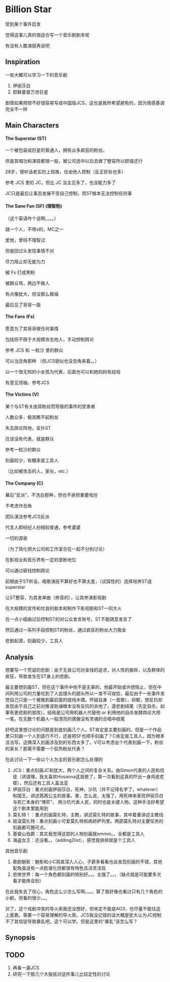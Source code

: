 # Billion Star

受到某个事件启发

觉得这事儿真的很适合写一个音乐剧剧本呢

有没有人敢演就再说吧



## Inspiration

一些大概可以学习一下的音乐剧

1. 伊丽莎白
2. 耶稣基督万世巨星

剧情如果把控不好很容易写成中国版JCS，这也是我所希望避免的，因为情感基调完全不一样



## Main Characters

#### The Superstar (ST)

一个被包装成巨星的普通人，拥有众多疯狂的粉丝。

但是其唱功和演技都很一般，被公司选中以后去做了整容所以颜值还行

28岁，很听话老实的上班族，任由他人控制（反正好处也多）

参考 JCS 里的 JC，但比 JC 没主见多了，也没能力多了

JC只是最后让事态发展不受自己控制，而ST根本无法控制任何事



#### The Sane Fan (SF) (理智粉)

（这个英语咋个说啊。。。。）

就一个人，不带s的，MC之一

爱他，曾经不理智过

但是回过头发现事情不对

尽力阻止却无能为力

被 Fs 打成黑粉

被群众骂，两边不做人

有点像犹大，但没那么极端

最后见了哥哥一面



#### The Fans (Fs)

愿意为了其哥哥做任何事情

包括但不限于大规模攻击他人，手动控制舆论

参考 JCS 和 一粒沙 里的群众

可以当丑角那种 （但JCS貌似也没丑角来着。。）

以一个很无知的小女孩为代表，后面也可以和她妈妈有段戏

有意见领袖，参考JCS



#### The Victims (V)

某个与ST有关由其粉丝而导致的事件的受害者

人数众多，极其瞧不起粉丝

失去舆论阵地，反扑ST

应该没有代表，就是群众

参考一粒沙的群众

刻画较少，有概率是工具人

（比如被攻击的人，家长，etc.）



#### The Company (C)

幕后“反派”，不洗白那种，但也不承担重要戏份

不考虑作丑角

团队演法参考JCS反派

代言人即经纪人扮相较普通，参考婆婆

一切的源泉

（为了简化把大公司和工作室合在一起不分别讨论）

在影视业和音乐界有一定的垄断地位

可以通过砸钱控制舆论

前期由于ST听话，唱歌演技不算好也不算太差，（试探性的）选择培养ST成superstar

让ST整容，为其发单曲（修音的），让其参演影视剧

在大规模的宣传和优良的剧本和制作下影视剧和ST一同大火

在一点小插曲过后控制ST的对公众发言账号，ST不能随意发言了

然后通过一系列手段控制ST的粉丝，通过疯狂的粉丝大力吸金

悲剧起源，刻画较少，工具人



## Analysis

想要写一个荒诞的悲剧：由于无良公司对金钱的追求，对人性的摒弃，以及群体的疯狂，导致发生在ST身上的悲剧。

最主要想刻画ST，但在这个事件中他不是无辜的，他最开始或许想阻止，但在中间利用公司的力量吃到了人血馒头的甜头所以一发不可收拾，最后由于一些事件发觉自己只是一个被推到最前面的提线木偶。怀疑自身（一首歌），抑郁，想反抗却发现由于自己之前对推波助澜根本没有反抗的余地了。遂悲剧结尾（先定自杀，如果有更悲剧的就改）。结局是公司用机器人代替他 or 利用他的自杀发酵舆论大捞一笔，在无数个机器人一般漂亮的偶像没有灵魂的合唱中结尾

好吧这里想讨论的问题是到底刻画几个人，ST肯定是主要刻画的，但是一个作品里只刻画一个人到底行不行，还是把SF也顺手刻画了？C肯定是工具人，因为根本没法写，这俩深入刻画涉及到的东西太多了。V可以考虑出个代表刻画一下，粉丝的家长？那需不需要一个狂热粉丝代表？

在此讨论一下一些以个人为主的音乐剧怎么处理的

1. JCS：重点刻画JC和犹大，两个人之间的复杂关系。由Simon代表的人民和信徒（讲道理，我太喜欢Hosanna这首歌了，第一次看到这真的吓出一身鸡皮疙瘩），然后还有工具人盖法亚
2. 伊丽莎白：重点刻画伊丽莎白，死神，沙坑（并不记得名字了，whatever）和国王。讲述茜茜公主的故事。害，怎么说，太强了。用死神来表现伊丽莎白与死亡本身的“博弈”， 用沙坑代表人民，同时也是关键人物。这种手法好希望这个剧本里能用到
3. 莫扎特！：重点刻画莫扎特，主教，讲述莫扎特的故事，其中着重讲述主教线
4. 摇滚莫扎特：重点刻画小可爱莫扎特和病娇萨列里。两部莫扎特对主要任务的刻画都可圈可点。
5. 基督山伯爵：其实我觉得这部的人物刻画就emmm。。全都是工具人
6. 海盗女王：还没看。。（adding2list），感觉我排排就是个工具人

其他音乐剧

1. 歌剧魅影：魅影和小C简直深入人心，子爵多看看也会发现刻画的不错，其他配角虽说有一点脸谱化但都很有特色且活灵活现
2. 悲惨世界：每一个角色都刻画的特别好。。。太强了。。。（缺点就是可能要多次看才能体会到）

在此我失去了信心，角色这么少怎么写啊。。。。算了我好像也看过只有几个角色的小剧，但看的很少。。。

对了，这个戏剧冲突的导火索我还没想好，但肯定不能是AO3，也尽量不能往这上面靠。需要一个容易理解的导火索。JCS我没记错的话大概是犹大认为JC控制不了其信徒导致暴乱吧。这个可以学。但是这里的“暴乱”该怎么写？





## Synopsis







## TODO

1. 再看一遍JCS
2. 研究一下那几个大报纸对这件事儿比较定性的讨论